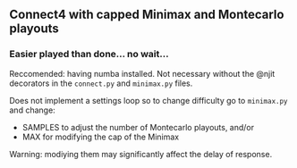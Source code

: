 ## Connect4 with capped Minimax and Montecarlo playouts

### Easier played than done... no wait...

Reccomended: having numba installed. Not necessary without the @njit decorators in the `connect.py` and `minimax.py` files.

Does not implement a settings loop so to change difficulty go to `minimax.py` and change:

- SAMPLES to adjust the number of Montecarlo playouts, and/or 
- MAX for modifying the cap of the Minimax

Warning: modiying them may significantly affect the delay of response.
